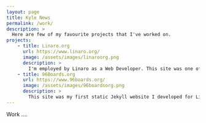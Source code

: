 ```yaml
---
layout: page
title: Kyle News
permalink: /work/
description: >
  Here are few of my favourite projects that I've worked on.
projects:
    - title: Linaro.org
      url: https://www.linaro.org/
      image: /assets/images/linaroorg.png
      description: >
        I'm employed by Linaro as a Web Developer. This site was one of my first Jekyll static websites.
    - title: 96Boards.org
      url: https://www.96boards.org/
      image: /assets/images/96boardsorg.png
      description: >
        This site was my first static Jekyll website I developed for Linaro.
---
```

Work ....
